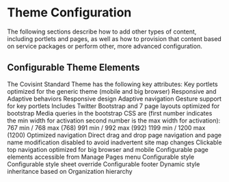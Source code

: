 # Theme Configuration
The following sections describe how to add other types of content, including portlets and pages, as well as how to provision that content based on service packages or perform other, more advanced configuration.

## Configurable Theme Elements
The Covisint Standard Theme has the following key attributes:
Key portlets optimized for the generic theme (mobile and big browser) Responsive and Adaptive behaviors
Responsive design
Adaptive navigation
Gesture support for key portlets
Includes Twitter Bootstrap and 7 page layouts optimized for bootstrap
Media queries in the bootstrap CSS are (first number indicates the min width for activation second number is the max width for activation):
767 min / 768 max (768)
991 min / 992 max (992)
1199 min / 1200 max (1200)
Optimized navigation
Direct drag and drop page navigation and page name modification disabled to avoid inadvertent site map changes
Clickable top navigation optimized for big browser and mobile
Configurable page elements accessible from Manage Pages menu Configurable style
Configurable style sheet override
Configurable footer
Dynamic style inheritance based on Organization hierarchy 